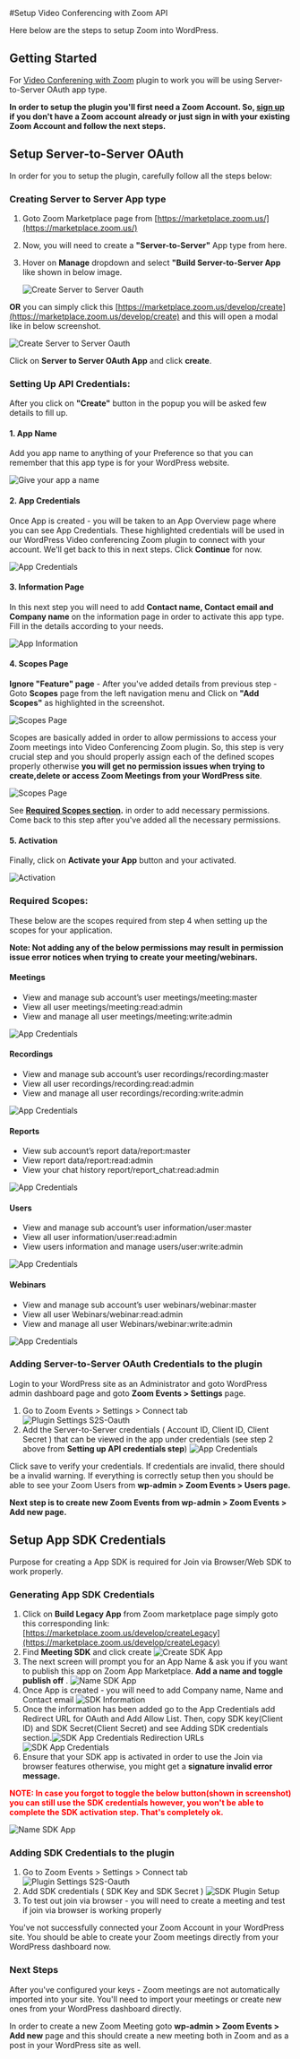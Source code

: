#Setup Video Conferencing with Zoom API

Here below are the steps to setup Zoom into WordPress.

## Getting Started

For [Video Conferening with Zoom](https://wordpress.org/plugins/video-conferencing-with-zoom-api/) plugin to work you will be using Server-to-Server OAuth app type.

**In order to setup the plugin you'll first need a Zoom Account. So, [sign up](https://zoom.us/signin#/login) if you don't have a Zoom account already or just sign in with your existing Zoom Account and follow the next steps.**

## Setup Server-to-Server OAuth

In order for you to setup the plugin, carefully follow all the steps below:

### Creating Server to Server App type

1. Goto Zoom Marketplace page from [https://marketplace.zoom.us/](https://marketplace.zoom.us/) 
2. Now, you will need to create a **"Server-to-Server"** App type from here.
3. Hover on **Manage** dropdown and select **"Build Server-to-Server App** like shown in below image.

   ![Create Server to Server Oauth](img/s2s-oauth/05-01-2024/create-server-to-server.png)

**OR** you can simply click this [https://marketplace.zoom.us/develop/create](https://marketplace.zoom.us/develop/create) and this will open a modal like in below screenshot.

   ![Create Server to Server Oauth](img/s2s-oauth/05-01-2024/create-page.png)

Click on **Server to Server OAuth App** and click **create**.

### Setting Up API Credentials:

After you click on **"Create"** button in the popup you will be asked few details to fill up.

#### 1. App Name

Add you app name to anything of your Preference so that you can remember that this app type is for your WordPress website.

![Give your app a name](img/s2s-oauth/05-01-2024/app-name.png)

#### 2. App Credentials

Once App is created - you will be taken to an App Overview page where you can see App Credentials. These highlighted credentials will be used in our WordPress Video conferencing Zoom plugin to connect with your account. We'll get back to this in next steps. Click **Continue** for now. 

![App Credentials](img/s2s-oauth/05-01-2024/app-credentials.png)

#### 3. Information Page

In this next step you will need to add **Contact name, Contact email and Company name** on the information page in order to activate this app type. Fill in the details according to your needs. 

![App Information](img/s2s-oauth/05-01-2024/information.png)

#### 4. Scopes Page

**Ignore "Feature" page** - After you've added details from previous step - Goto **Scopes** page from the left navigation menu and Click on **"Add Scopes"** as highlighted in the screenshot. 

![Scopes Page](img/s2s-oauth/05-01-2024/scope-page.png)

Scopes are basically added in order to allow permissions to access your Zoom meetings into Video Conferencing Zoom plugin. So, this step is very crucial step and you should properly assign each of the defined scopes properly otherwise **you will get no permission issues when trying to create,delete or access Zoom Meetings from your WordPress site**.

![Scopes Page](img/s2s-oauth/05-01-2024/scopes.png)

See **[Required Scopes section](setup.md/#required-scopes).** in order to add necessary permissions. Come back to this step after you've added all the necessary permissions.

#### 5. Activation

Finally, click on **Activate your App** button and your activated.

![Activation](img/s2s-oauth/05-01-2024/activation.png)

### Required Scopes:

These below are the scopes required from step 4 when setting up the scopes for your application.

**Note: Not adding any of the below permissions may result in permission issue error notices when trying to create your meeting/webinars.**

#### Meetings
* View and manage sub account’s user meetings/meeting:master
* View all user meetings/meeting:read:admin
* View and manage all user meetings/meeting:write:admin

![App Credentials](img/s2s-oauth/meetings-permissions.png)

#### Recordings
* View and manage sub account’s user recordings/recording:master
* View all user recordings/recording:read:admin
* View and manage all user recordings/recording:write:admin

![App Credentials](img/s2s-oauth/recording-permissions.png)

#### Reports
* View sub account’s report data/report:master
* View report data/report:read:admin
* View your chat history report/report_chat:read:admin

![App Credentials](img/s2s-oauth/report-permissions.png)

#### Users
* View and manage sub account’s user information/user:master
* View all user information/user:read:admin
* View users information and manage users/user:write:admin

![App Credentials](img/s2s-oauth/user-permissions.png)

#### Webinars
* View and manage sub account’s user webinars/webinar:master
* View all user Webinars/webinar:read:admin
* View and manage all user Webinars/webinar:write:admin

![App Credentials](img/s2s-oauth/webinar-permissions.png)

### Adding Server-to-Server OAuth Credentials to the plugin

Login to your WordPress site as an Administrator and goto WordPress admin dashboard page and goto **Zoom Events > Settings** page.

1. Go to Zoom Events > Settings > Connect tab ![Plugin Settings S2S-Oauth](img/s2s-oauth/plugin-settings-s2s-oauth.png)
2. Add the Server-to-Server credentials ( Account ID, Client ID, Client Secret ) that can be viewed in the app under credentials (see step 2 above from **Setting up API credentials step**) ![App Credentials](img/s2s-oauth/app-credentials.png)

Click save to verify your credentials. If credentials are invalid, there should be a invalid warning. If everything is correctly setup then you should be able to see your Zoom Users from **wp-admin > Zoom Events > Users page.**

**Next step is to create new Zoom Events from wp-admin > Zoom Events > Add new page.**

## Setup App SDK Credentials

Purpose for creating a App SDK is required for Join via Browser/Web SDK to work properly.

### Generating App SDK Credentials
1. Click on **Build Legacy App** from Zoom marketplace page simply goto this corresponding link: [https://marketplace.zoom.us/develop/createLegacy](https://marketplace.zoom.us/develop/createLegacy)
2. Find **Meeting SDK** and click create ![Create SDK App](img/s2s-oauth/05-01-2024/meeting-sdk.png)
3. The next screen will prompt you for an App Name & ask you if you want to publish this app on Zoom App Marketplace. **Add a name and toggle publish off** . ![Name SDK App](img/s2s-oauth/sdk-app-name.png)
4. Once App is created - you will need to add Company name, Name and Contact email ![SDK Information](img/s2s-oauth/sdk-info.png)
5. Once the information has been added go to the App Credentials add Redirect URL for OAuth and Add Allow List. Then, copy SDK key(Client ID) and SDK Secret(Client Secret) and see Adding SDK credentials section.![SDK App Credentials Redirection URLs](img/s2s-oauth/meetingsdk-credentials-redirectionURLs.png) ![SDK App Credentials](img/s2s-oauth/meetingsdk-credentials.png)
6. Ensure that your SDK app is activated in order to use the Join via browser features otherwise, you might get a **signature invalid error message.**

**<div style="color:red">NOTE: In case you forgot to toggle the below button(shown in screenshot) you can still use the SDK credentials however, you won't be able to complete the SDK activation step. That's completely ok.</div>**

![Name SDK App](img/s2s-oauth/sdk-app-name.png)

### Adding SDK Credentials to the plugin
1. Go to Zoom Events > Settings > Connect tab ![Plugin Settings S2S-Oauth](img/s2s-oauth/sdk-credentials-plugin-creds.png)
2. Add SDK credentials ( SDK Key and SDK Secret ) ![SDK Plugin Setup](img/s2s-oauth/sdk-app-credentials.png)
3. To test out join via browser - you will need to create a meeting and test if join via browser is working properly

You've not successfully connected your Zoom Account in your WordPress site. You should be able to create your Zoom meetings directly from your WordPress dashboard now.

### Next Steps

After you've configured your keys - Zoom meetings are not automatically imported into your site. You'll need to import your meetings or create new ones from your WordPress dashboard directly.

In order to create a new Zoom Meeting goto **wp-admin > Zoom Events > Add new** page and this should create a new meeting both in Zoom and as a post in your WordPress site as well.